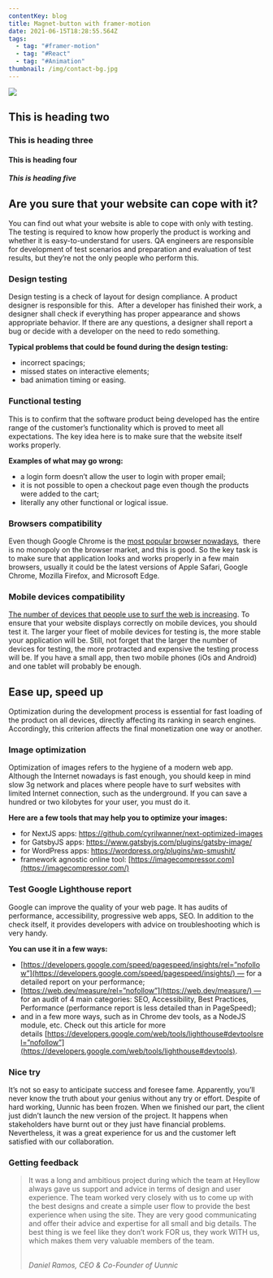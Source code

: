 ```yaml
---
contentKey: blog
title: Magnet-button with framer-motion
date: 2021-06-15T18:28:55.564Z
tags:
  - tag: "#framer-motion"
  - tag: "#React"
  - tag: "#Animation"
thumbnail: /img/contact-bg.jpg
---
```



![](/img/clip-2x.jpg)


## This is heading two

### This is heading three

#### This is heading four

##### This is heading five

## Are you sure that your website can cope with it? 

You can find out what your website is able to cope with only with testing. The testing is required to know how properly the product is working and whether it is easy-to-understand for users. QA engineers are responsible for development of test scenarios and preparation and evaluation of test results, but they’re not the only people who perform this. 

### Design testing

Design testing is a check of layout for design compliance. A product designer is responsible for this.  After a developer has finished their work, a designer shall check if everything has proper appearance and shows appropriate behavior. If there are any questions, a designer shall report a bug or decide with a developer on the need to redo something. 

**Typical problems that could be found during the design testing:**

* incorrect spacings; 
* missed states on interactive elements;
* bad animation timing or easing.

### Functional testing

This is to confirm that the software product being developed has the entire range of the customer’s functionality which is proved to meet all expectations. The key idea here is to make sure that the website itself works properly.

**Examples of what may go wrong:**

* a login form doesn’t allow the user to login with proper email;
* it is not possible to open a checkout page even though the products were added to the cart;
* literally any other functional or logical issue.

### Browsers compatibility

Even though Google Chrome is the [most popular browser nowadays](https://gs.statcounter.com/browser-market-share),  there is no monopoly on the browser market, and this is good. So the key task is to make sure that application looks and works properly in a few main browsers, usually it could be the latest versions of Apple Safari, Google Chrome, Mozilla Firefox, and Microsoft Edge. 

<!--StartFragment-->

### Mobile devices compatibility

[The number of devices that people use to surf the web is increasing](http://%3Ca%20href%3D%22https//www.broadbandsearch.net/blog/mobile-desktop-internet-usage-statistics%22rel=%22nofollow%22%3EGoogle%3C/a%3E). To ensure that your website displays correctly on mobile devices, you should test it. The larger your fleet of mobile devices for testing is, the more stable your application will be. Still, not forget that the larger the number of devices for testing, the more protracted and expensive the testing process will be. If you have a small app, then two mobile phones (iOs and Android) and one tablet will probably be enough.

<!--EndFragment-->

## Ease up, speed up

Optimization during the development process is essential for fast loading of the product on all devices, directly affecting its ranking in search engines. Accordingly, this criterion affects the final monetization one way or another.

<!--StartFragment-->

### Image optimization

Optimization of images refers to the hygiene of a modern web app. Although the Internet nowadays is fast enough, you should keep in mind slow 3g network and places where people have to surf websites with limited Internet connection, such as the underground. If you can save a hundred or two kilobytes for your user, you must do it.

**Here are a few tools that may help you to optimize your images:**

* for NextJS apps: <https://github.com/cyrilwanner/next-optimized-images>
* for GatsbyJS apps: <https://www.gatsbyjs.com/plugins/gatsby-image/>
* for WordPress apps: <https://wordpress.org/plugins/wp-smushit/>
* framework agnostic online tool: [https://imagecompressor.com](https://imagecompressor.com/)

<!--EndFragment-->

<!--StartFragment-->

### Test Google Lighthouse report

Google can improve the quality of your web page. It has audits of performance, accessibility, progressive web apps, SEO. In addition to the check itself, it provides developers with advice on troubleshooting which is very handy.

**You can use it in a few ways:**

* [https://developers.google.com/speed/pagespeed/insights/rel=”nofollow”](https://developers.google.com/speed/pagespeed/insights/) — for a detailed report on your performance;
* [https://web.dev/measure/rel=”nofollow”](https://web.dev/measure/) — for an audit of 4 main categories: SEO, Accessibility, Best Practices, Performance (performance report is less detailed than in PageSpeed);
* and in a few more ways, such as in Chrome dev tools, as a NodeJS module, etc. Check out this article for more details [https://developers.google.com/web/tools/lighthouse#devtoolsrel=”nofollow”](https://developers.google.com/web/tools/lighthouse#devtools).

<!--EndFragment-->

<!--StartFragment-->

### Nice try

It’s not so easy to anticipate success and foresee fame. Apparently, you’ll never know the truth about your genius without any try or effort. Despite of hard working, Uunnic has been frozen. When we finished our part, the client just didn’t launch the new version of the project. It happens when stakeholders have burnt out or they just have financial problems. Nevertheless, it was a great experience for us and the customer left satisfied with our collaboration.

### Getting feedback

> It was a long and ambitious project during which the team at Heyllow always gave us support and advice in terms of design and user experience. The team worked very closely with us to come up with the best designs and create a simple user flow to provide the best experience when using the site. They are very good communicating and offer their advice and expertise for all small and big details. The best thing is we feel like they don’t work FOR us, they work WITH us, which makes them very valuable members of the team.
>
> \
> *Daniel Ramos, CEO & Co-Founder of Uunnic*

<!--EndFragment-->